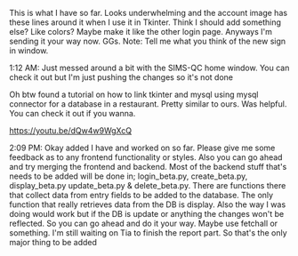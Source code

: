 This is what I have so far. Looks underwhelming and the account image has these lines around it when I use it in Tkinter. Think I should add something else? Like colors? Maybe make it like the other login page. Anyways I'm sending it your way now. GGs.
Note: Tell me what you think of the new sign in window.

1:12 AM: Just messed around a bit with the SIMS-QC home window.
You can check it out but I'm just pushing the changes so it's not done

Oh btw found a tutorial on how to link tkinter and mysql using mysql connector for a database 
in a restaurant. Pretty similar to ours. Was helpful. You can check it out if you wanna.

https://youtu.be/dQw4w9WgXcQ

2:09 PM: Okay added I have and worked on so far.
Please give me some feedback as to any frontend functionality or styles.
Also you can go ahead and try merging the frontend and backend.
Most of the backend stuff that's needs to be added will be done in;
login_beta.py, create_beta.py, display_beta.py update_beta.py & delete_beta.py.
There are functions there that collect data from entry fields to be added to the 
database. The only function that really retrieves data from the DB is display.
Also the way I was doing would work but if the DB is update or anything the 
changes won't be reflected. So you can go ahead and do it your way. Maybe use 
fetchall or something. I'm still waiting on Tia to finish the report part.
So that's the only major thing to be added 
